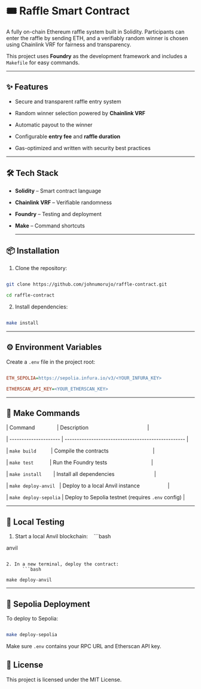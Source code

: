 # 🎟️ Raffle Smart Contract

A fully on-chain Ethereum raffle system built in Solidity. Participants can enter the raffle by sending ETH, and a verifiably random winner is chosen using Chainlink VRF for fairness and transparency.

This project uses **Foundry** as the development framework and includes a `Makefile` for easy commands.

---

## ✨ Features

- Secure and transparent raffle entry system

- Random winner selection powered by **Chainlink VRF**

- Automatic payout to the winner

- Configurable **entry fee** and **raffle duration**

- Gas-optimized and written with security best practices

---

## 🛠 Tech Stack

- **Solidity** – Smart contract language

- **Chainlink VRF** – Verifiable randomness

- **Foundry** – Testing and deployment

- **Make** – Command shortcuts

  ***

## 📦 Installation

1. Clone the repository:

```bash

git clone https://github.com/johnumorujo/raffle-contract.git

cd raffle-contract

```

2. Install dependencies:

```bash

make install

```

---

## ⚙️ Environment Variables

Create a `.env` file in the project root:

```ini

ETH_SEPOLIA=https://sepolia.infura.io/v3/<YOUR_INFURA_KEY>

ETHERSCAN_API_KEY=<YOUR_ETHERSCAN_KEY>

```

---

## 🚀 Make Commands

| Command               | Description                                        |

| --------------------- | -------------------------------------------------- |

| `make build`          | Compile the contracts                              |

| `make test`           | Run the Foundry tests                              |

| `make install`        | Install all dependencies                           |

| `make deploy-anvil`   | Deploy to a local Anvil instance                   |

| `make deploy-sepolia` | Deploy to Sepolia testnet (requires `.env` config) |

---

## 🧪 Local Testing

1. Start a local Anvil blockchain:
      ```bash

anvil

````

2. In a new terminal, deploy the contract:
      ```bash

make deploy-anvil

````

---

## 🔗 Sepolia Deployment

To deploy to Sepolia:

```bash

make deploy-sepolia

```

Make sure `.env` contains your RPC URL and Etherscan API key.

## 📄 License

This project is licensed under the MIT License.
